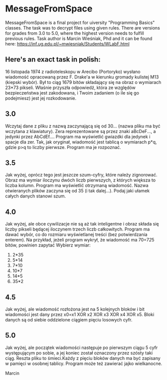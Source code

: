 # MessageFromSpace

MessageFromSpace is a final project for uiversity "Programming Basics" classes. The task was to decrypt files using given rules.
There are versions for grades from 3.0 to 5.0, where the highest version needs to fulfill previous rules.
Task author is Marcin Wieśniak, Phd and it can be found here: https://inf.ug.edu.pl/~mwiesniak/Students/WLabF.html

## Here's an exact task in polish:

16 listopada 1974 z radioteleskopu w Arecibo (Portoryko) wysłano wiadomość opracowaną przez F. Drake'a w kierunku gromady kulistej M13 (kiepski wybór). Był to ciąg 1679 bitów składający się na obraz o wymiarach 23*73 pikseli. Właśnie przyszła odpowiedź, która ze względów bezpieczeństwa jest zakodowana, i Twoim zadaniem (o ile się go podejmiesz) jest jej rozkodowanie.
 ## 3.0
Wczytaj dane z pliku z nazwą zaczynającą się od 30... (nazwa pliku ma być wczytana z klawiatury). Zera reprezentowane są przez znaki aBcDeF..., a jedynki przez AbCdEf.... Program ma wyświetlić gwiazdki dla jedynek i spacje dla zer. Tak, jak oryginał, wiadomość jest tablicą o wymiarach p*q, gdzie p>q to liczby pierwsze. Program ma je rozpoznać.
 
 ## 3.5
Jak wyżej, oprócz tego jest jeszcze szum-cyfry, które należy zignorować. Obraz ma wymiar iloczynu dwóch liczb pierwszych, z których większa to liczba kolumn. Program ma wyświetlić otrzymaną wiadomość. Nazwa otwieranych plików zaczyna się od 35 (i tak dalej...). Podaj jaki ułamek całych danych stanowi szum.
 
 ## 4.0
Jak wyżej, ale obce cywilizacje nie są aż tak inteligentne i obraz składa się liczby pikseli będącej iloczynem trzech liczb całkowitych. Program ma dawać wybór, co do rozmiaru wyświetlanej treści (bez potwierdzania enterem). Na przykład, jeżeli program wykrył, że wiadomość ma 70=7*2*5 bitów, powinien zapytać
Wybierz wymiar:
1) 2*35
2) 5*14
3) 7*10
4) 10*7
5) 14*5
6) 35*2

## 4.5
Jak wyżej, ale wiadomość rozłożona jest na 5 kolejnych bloków i bit wiadomości jest dany przez x0=x1 XOR x2 XOR x3 XOR x4 XOR x5. Bloki danych są od siebie oddzielone ciągiem pięciu losowych cyfr.

## 5.0
Jak wyżej, ale początek wiadomości następuje po pierwszym ciągu 5 cyfr występującym po sobie, a jej koniec został oznaczony przez szósty taki ciąg. Reszta pliku to śmieci.Każdy z pięciu bloków danych ma być zapisany w pamięci w osobnej tablicy. Program może też zawierać jajko wielkanocne.

Marcin
